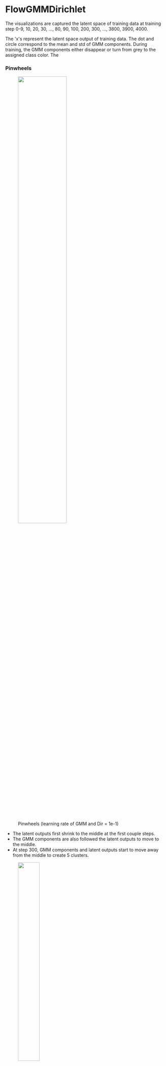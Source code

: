 # FlowGMMDirichlet

The visualizations are captured the latent space of training data at training step 0-9, 10, 20, 30, ..., 80, 90, 100, 200, 300, ..., 3800, 3900, 4000.

The 'x's represent the latent space output of training data. The dot and circle correspond to the mean and std of GMM components. During training, the GMM components either disappear or turn from grey to the assigned class color. The 

### Pinwheels

<figure>
  <img src="pinwheels_1e-1_0.gif" width="60%" height="60%">
  <figcaption> Pinwheels (learning rate of GMM and Dir = 1e-1) </figcaption>
</figure>
<ul>
  <li>The latent outputs first shrink to the middle at the first couple steps.</li>
  <li>The GMM components are also followed the latent outputs to move to the middle.</li>
  <li>At step 300, GMM components and latent outputs start to move away from the middle to create 5 clusters.</li>
</ul>

<p float="left">
  <figure>
    <img src="pinwheels_1e-1_0.gif" width="40%" height="40%">
  </figure>
  <figure>
    <img src="pinwheels_1e-1_0.gif" width="40%" height="40%">
  </figure>
</p>



